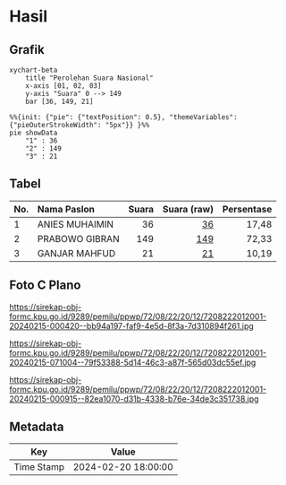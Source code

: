 # Hasil

## Grafik

```mermaid
xychart-beta
    title "Perolehan Suara Nasional"
    x-axis [01, 02, 03]
    y-axis "Suara" 0 --> 149
    bar [36, 149, 21]
```

```mermaid
%%{init: {"pie": {"textPosition": 0.5}, "themeVariables": {"pieOuterStrokeWidth": "5px"}} }%%
pie showData
    "1" : 36
    "2" : 149
    "3" : 21
```

## Tabel

| No. | Nama Paslon    | Suara | Suara (raw) | Persentase |
|:--- |:-------------- | -----:| -----------:| ----------:|
| 1   | ANIES MUHAIMIN | 36    | [36][p-1]   | 17,48      |
| 2   | PRABOWO GIBRAN | 149   | [149][p-2]  | 72,33      |
| 3   | GANJAR MAHFUD  | 21    | [21][p-3]   | 10,19      |


[p-1]: https://github.com/gigit-pemilu/pemilu-2024/blob/main/pilpres/hitung-suara/sub/72-sulawesi-tengah/sub/08-parigi-moutong/sub/22-ongka-malino/sub/2012-tinombala-jaya/sub/001-tps/sub/paslon-1.txt
[p-2]: https://github.com/gigit-pemilu/pemilu-2024/blob/main/pilpres/hitung-suara/sub/72-sulawesi-tengah/sub/08-parigi-moutong/sub/22-ongka-malino/sub/2012-tinombala-jaya/sub/001-tps/sub/paslon-2.txt
[p-3]: https://github.com/gigit-pemilu/pemilu-2024/blob/main/pilpres/hitung-suara/sub/72-sulawesi-tengah/sub/08-parigi-moutong/sub/22-ongka-malino/sub/2012-tinombala-jaya/sub/001-tps/sub/paslon-3.txt

## Foto C Plano

https://sirekap-obj-formc.kpu.go.id/9289/pemilu/ppwp/72/08/22/20/12/7208222012001-20240215-000420--bb94a197-faf9-4e5d-8f3a-7d310894f261.jpg

https://sirekap-obj-formc.kpu.go.id/9289/pemilu/ppwp/72/08/22/20/12/7208222012001-20240215-071004--79f53388-5d14-46c3-a87f-565d03dc55ef.jpg

https://sirekap-obj-formc.kpu.go.id/9289/pemilu/ppwp/72/08/22/20/12/7208222012001-20240215-000915--82ea1070-d31b-4338-b76e-34de3c351738.jpg


## Metadata

| Key        | Value               |
| ---------- | ------------------- |
| Time Stamp | 2024-02-20 18:00:00 |



